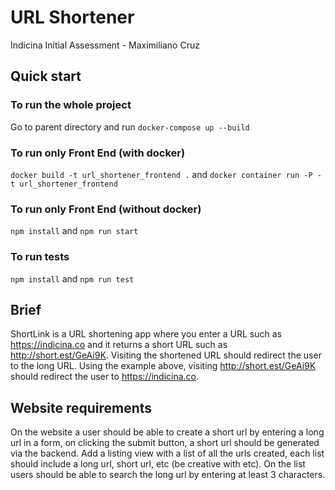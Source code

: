 # URL Shortener
Indicina Initial Assessment - Maximiliano Cruz

## Quick start
### To run the whole project
Go to parent directory and run `docker-compose up --build`
### To run only Front End (with docker)
`docker build -t url_shortener_frontend .`
and
`docker container run -P -t url_shortener_frontend`
### To run only Front End (without docker)
`npm install` and `npm run start`
### To run tests
`npm install` and `npm run test`

## Brief
ShortLink is a URL shortening app where you enter a URL such as https://indicina.co and it
returns a short URL such as http://short.est/GeAi9K. Visiting the shortened URL should redirect
the user to the long URL. Using the example above, visiting http://short.est/GeAi9K should
redirect the user to https://indicina.co.

## Website requirements
On the website a user should be able to create a short url by entering a long url in a form, on
clicking the submit button, a short url should be generated via the backend.
Add a listing view with a list of all the urls created, each list should include a long url, short url,
etc (be creative with etc). On the list users should be able to search the long url by entering at
least 3 characters.
